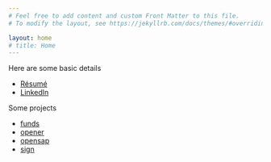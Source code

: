 ```yaml
---
# Feel free to add content and custom Front Matter to this file.
# To modify the layout, see https://jekyllrb.com/docs/themes/#overriding-theme-defaults

layout: home
# title: Home
---
```


Here are some basic details 

- [Résumé](assets/docs/Swadhin%20Patel.pdf)
- [LinkedIn](https://in.linkedin.com/in/swadhinpatel)

Some projects

- [funds](projects/funds)
- [opener](projects/opener)
- [opensap](projects/opensap)
- [sign](projects/sign)